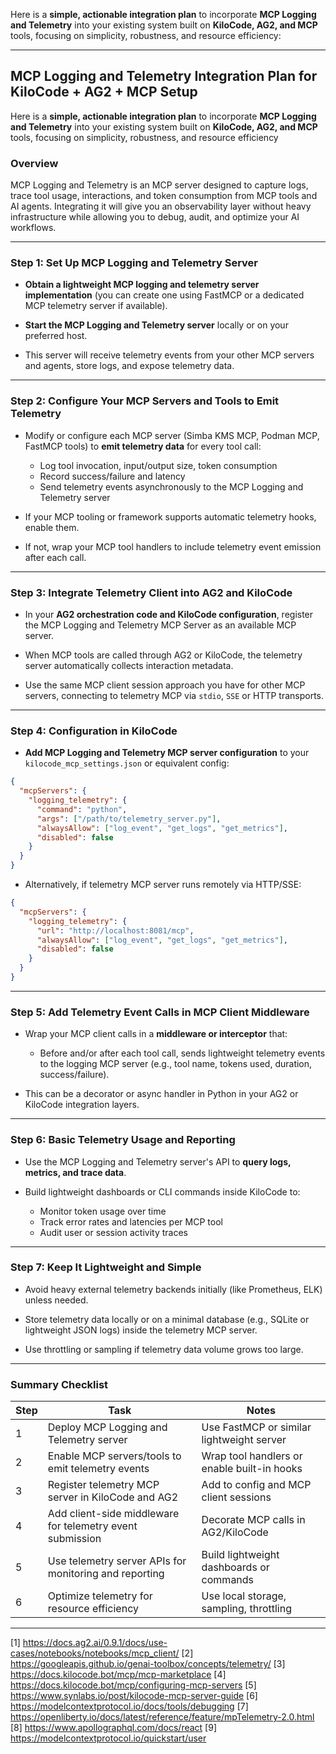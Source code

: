 Here is a **simple, actionable integration plan** to incorporate **MCP Logging and Telemetry** into your existing system built on **KiloCode, AG2, and MCP** tools, focusing on simplicity, robustness, and resource efficiency:

***

## MCP Logging and Telemetry Integration Plan for KiloCode + AG2 + MCP Setup

Here is a **simple, actionable integration plan** to incorporate **MCP Logging and Telemetry** into your existing system built on **KiloCode, AG2, and MCP** tools, focusing on simplicity, robustness, and resource efficiency

### Overview

MCP Logging and Telemetry is an MCP server designed to capture logs, trace tool usage, interactions, and token consumption from MCP tools and AI agents. Integrating it will give you an observability layer without heavy infrastructure while allowing you to debug, audit, and optimize your AI workflows.

***

### Step 1: Set Up MCP Logging and Telemetry Server

- **Obtain a lightweight MCP logging and telemetry server implementation** (you can create one using FastMCP or a dedicated MCP telemetry server if available).

- **Start the MCP Logging and Telemetry server** locally or on your preferred host.

- This server will receive telemetry events from your other MCP servers and agents, store logs, and expose telemetry data.

***

### Step 2: Configure Your MCP Servers and Tools to Emit Telemetry

- Modify or configure each MCP server (Simba KMS MCP, Podman MCP, FastMCP tools) to **emit telemetry data** for every tool call:

  - Log tool invocation, input/output size, token consumption
  - Record success/failure and latency
  - Send telemetry events asynchronously to the MCP Logging and Telemetry server

- If your MCP tooling or framework supports automatic telemetry hooks, enable them.

- If not, wrap your MCP tool handlers to include telemetry event emission after each call.

***

### Step 3: Integrate Telemetry Client into AG2 and KiloCode

- In your **AG2 orchestration code and KiloCode configuration**, register the MCP Logging and Telemetry MCP Server as an available MCP server.

- When MCP tools are called through AG2 or KiloCode, the telemetry server automatically collects interaction metadata.

- Use the same MCP client session approach you have for other MCP servers, connecting to telemetry MCP via `stdio`, `SSE` or HTTP transports.

***

### Step 4: Configuration in KiloCode

- **Add MCP Logging and Telemetry MCP server configuration** to your `kilocode_mcp_settings.json` or equivalent config:

```json
{
  "mcpServers": {
    "logging_telemetry": {
      "command": "python",
      "args": ["/path/to/telemetry_server.py"],
      "alwaysAllow": ["log_event", "get_logs", "get_metrics"],
      "disabled": false
    }
  }
}
```

- Alternatively, if telemetry MCP server runs remotely via HTTP/SSE:

```json
{
  "mcpServers": {
    "logging_telemetry": {
      "url": "http://localhost:8081/mcp",
      "alwaysAllow": ["log_event", "get_logs", "get_metrics"],
      "disabled": false
    }
  }
}
```

***

### Step 5: Add Telemetry Event Calls in MCP Client Middleware

- Wrap your MCP client calls in a **middleware or interceptor** that:

  - Before and/or after each tool call, sends lightweight telemetry events to the logging MCP server (e.g., tool name, tokens used, duration, success/failure).

- This can be a decorator or async handler in Python in your AG2 or KiloCode integration layers.

***

### Step 6: Basic Telemetry Usage and Reporting

- Use the MCP Logging and Telemetry server's API to **query logs, metrics, and trace data**.

- Build lightweight dashboards or CLI commands inside KiloCode to:

  - Monitor token usage over time
  - Track error rates and latencies per MCP tool
  - Audit user or session activity traces

***

### Step 7: Keep It Lightweight and Simple

- Avoid heavy external telemetry backends initially (like Prometheus, ELK) unless needed.

- Store telemetry data locally or on a minimal database (e.g., SQLite or lightweight JSON logs) inside the telemetry MCP server.

- Use throttling or sampling if telemetry data volume grows too large.

***

### Summary Checklist

| Step | Task                                    | Notes                                    |
|-------|-----------------------------------------|------------------------------------------|
| 1     | Deploy MCP Logging and Telemetry server | Use FastMCP or similar lightweight server|
| 2     | Enable MCP servers/tools to emit telemetry events | Wrap tool handlers or enable built-in hooks|
| 3     | Register telemetry MCP server in KiloCode and AG2 | Add to config and MCP client sessions    |
| 4     | Add client-side middleware for telemetry event submission | Decorate MCP calls in AG2/KiloCode          |
| 5     | Use telemetry server APIs for monitoring and reporting | Build lightweight dashboards or commands |
| 6     | Optimize telemetry for resource efficiency | Use local storage, sampling, throttling  |

***



[1] https://docs.ag2.ai/0.9.1/docs/use-cases/notebooks/notebooks/mcp_client/
[2] https://googleapis.github.io/genai-toolbox/concepts/telemetry/
[3] https://docs.kilocode.bot/mcp/mcp-marketplace
[4] https://docs.kilocode.bot/mcp/configuring-mcp-servers
[5] https://www.synlabs.io/post/kilocode-mcp-server-guide
[6] https://modelcontextprotocol.io/docs/tools/debugging
[7] https://openliberty.io/docs/latest/reference/feature/mpTelemetry-2.0.html
[8] https://www.apollographql.com/docs/react
[9] https://modelcontextprotocol.io/quickstart/user